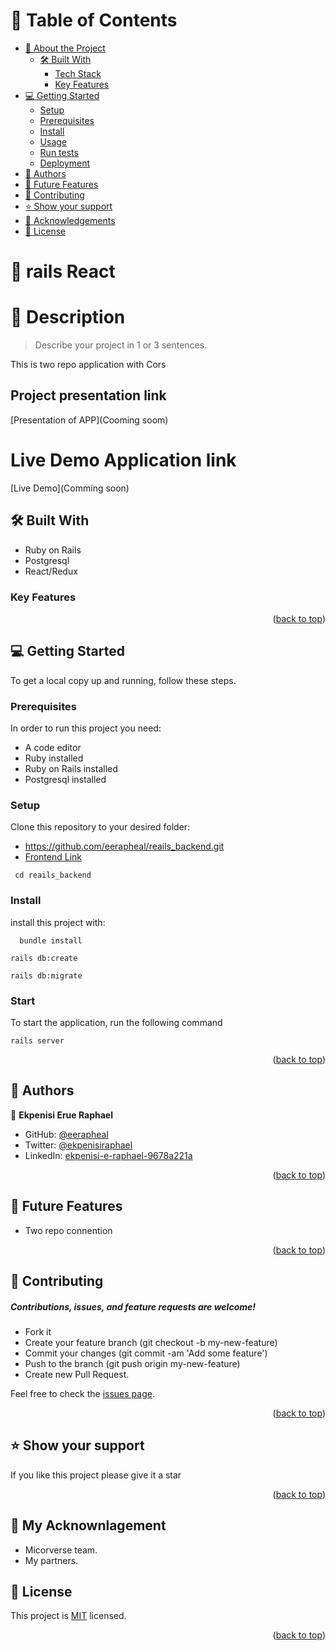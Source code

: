 # 📗 Table of Contents

- [📖 About the Project](#about-project)
  - [🛠️ Built With](#built-with)
    - [Tech Stack](#tech-stack)
    - [Key Features](#key-features)
- [💻 Getting Started](#getting-started)
  - [Setup](#setup)
  - [Prerequisites](#prerequisites)
  - [Install](#install)
  - [Usage](#usage)
  - [Run tests](#run-tests)
  - [Deployment](#triangular_flag_on_post-deployment)
- [👥 Authors](#authors)
- [🔭 Future Features](#future-features)
- [🤝 Contributing](#contributing)
- [⭐ Show your support](#support)
- [🙏 Acknowledgements](#acknowledgements)
- [📝 License](#license)


<!-- PROJECT DESCRIPTION -->

# 📖 rails React <a name="about-project"></a>

# 📖 Description <a name="Description-Note"></a>
> Describe your project in 1 or 3 sentences.

This is two repo application with Cors 

## Project presentation link

[Presentation of APP](Cooming soom)

# Live Demo Application link

[Live Demo](Comming soon)

## 🛠️ Built With <a name="built-with"></a>

- Ruby on Rails
- Postgresql
- React/Redux

### Key Features <a name="key-features"></a>



<p align="right">(<a href="#readme-top">back to top</a>)</p>

<!-- GETTING STARTED -->

## 💻 Getting Started <a name="getting-started"></a>

To get a local copy up and running, follow these steps.

### Prerequisites

In order to run this project you need:

- A code editor
- Ruby installed
- Ruby on Rails installed
- Postgresql installed

### Setup

Clone this repository to your desired folder:
- https://github.com/eerapheal/reails_backend.git
- [Frontend Link](https://github.com/eerapheal/frontends
)
```
 cd reails_backend
```


### Install
install this project with:
```
  bundle install
  ```
  ```
  rails db:create
  ```
  ```
  rails db:migrate
```

### Start 
To start the application, run the following command
```
rails server
```

<p align="right">(<a href="#readme-top">back to top</a>)</p>

<!-- AUTHORS -->

## 👥 Authors <a name="authors"></a>

👤 **Ekpenisi Erue Raphael**

- GitHub: [@eerapheal](https://github.com/eerapheal)
- Twitter: [@ekpenisiraphael](https://twitter.com/ekpenisiraphael)
- LinkedIn: [ekpenisi-e-raphael-9678a221a](https://www.linkedin.com/in/ekpenisi-e-raphael-9678a221a/)


<p align="right">(<a href="#readme-top">back to top</a>)</p>

<!-- FUTURE FEATURES -->

## 🔭 Future Features <a name="future-features"></a>

- Two repo connention

<p align="right">(<a href="#readme-top">back to top</a>)</p>

<!-- CONTRIBUTING -->

## 🤝 Contributing <a name="contributing"></a>

##### Contributions, issues, and feature requests are welcome!
- Fork it
- Create your feature branch (git checkout -b my-new-feature)
- Commit your changes (git commit -am 'Add some feature')
- Push to the branch (git push origin my-new-feature)
- Create new Pull Request.

Feel free to check the [issues page](https://github.com/eerapheal/reails_backend/issues).

<p align="right">(<a href="#readme-top">back to top</a>)</p>

<!-- SUPPORT -->

## ⭐ Show your support <a name="support"></a>

If you like this project please give it a star

<p align="right">(<a href="#readme-top">back to top</a>)</p>

<!-- Acknownlagement -->

## 🤝 My  Acknownlagement
- Micorverse team.
- My partners.



<!-- LICENSE -->

## 📝 License <a name="license"></a>

This project is [MIT](./LICENSE) licensed.

<p align="right">(<a href="#readme-top">back to top</a>)</p>
